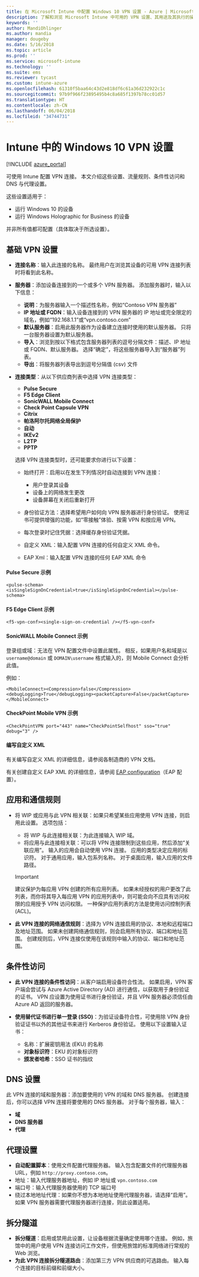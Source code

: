 ```yaml
---
title: 在 Microsoft Intune 中配置 Windows 10 VPN 设置 - Azure | Microsoft Docs
description: 了解和浏览 Microsoft Intune 中可用的 VPN 设置、其用途及其执行的操作，包括流量规则、条件性访问，以及适用于 Windows 10 设备和 Windows Holographic for Business 设备的 DNS 与代理设置。
keywords: ''
author: MandiOhlinger
ms.author: mandia
manager: dougeby
ms.date: 5/16/2018
ms.topic: article
ms.prod: ''
ms.service: microsoft-intune
ms.technology: ''
ms.suite: ems
ms.reviewer: tycast
ms.custom: intune-azure
ms.openlocfilehash: 61310f5baa64c43d2e818df6c61a36d232922c1c
ms.sourcegitcommit: 97b9f966f23895495b4c8a685f1397b78cc01d57
ms.translationtype: HT
ms.contentlocale: zh-CN
ms.lasthandoff: 06/04/2018
ms.locfileid: "34744731"
---
```

# <a name="windows-10-vpn-settings-in-intune"></a>Intune 中的 Windows 10 VPN 设置

[!INCLUDE [azure_portal](./includes/azure_portal.md)]

可使用 Intune 配置 VPN 连接。 本文介绍这些设置、流量规则、条件性访问和 DNS 与代理设置。

这些设置适用于：

- 运行 Windows 10 的设备
- 运行 Windows Holographic for Business 的设备

并非所有值都可配置（具体取决于所选设置）。

## <a name="base-vpn-settings"></a>基础 VPN 设置

- **连接名称**：输入此连接的名称。 最终用户在浏览其设备的可用 VPN 连接列表时将看到此名称。
- **服务器**：添加设备连接到的一个或多个 VPN 服务器。 添加服务器时，输入以下信息：
  - **说明**：为服务器输入一个描述性名称，例如“Contoso VPN 服务器”
  - **IP 地址或 FQDN**：输入设备连接到的 VPN 服务器的 IP 地址或完全限定的域名，例如“192.168.1.1”或“vpn.contoso.com”
  - **默认服务器**：启用此服务器作为设备建立连接时使用的默认服务器。 只将一台服务器设置为默认服务器。
  - **导入**：浏览到按以下格式包含服务器列表的逗号分隔文件：描述、IP 地址或 FQDN、默认服务器。 选择“确定”，将这些服务器导入到“服务器”列表。
  - **导出**：将服务器列表导出到逗号分隔值 (csv) 文件

- **连接类型**：从以下供应商列表中选择 VPN 连接类型：

  - **Pulse Secure**
  - **F5 Edge Client**
  - **SonicWALL Mobile Connect**
  - **Check Point Capsule VPN**
  - **Citrix**
  - **帕洛阿尔托网络全局保护**
  - **自动**
  - **IKEv2**
  - **L2TP**
  - **PPTP**

  选择 VPN 连接类型时，还可能要求你进行以下设置：  
    - 始终打开：启用以在发生下列情况时自动连接到 VPN 连接： 
      - 用户登录其设备
      - 设备上的网络发生更改
      - 设备屏幕在关闭后重新打开 

    - 身份验证方法：选择希望用户如何向 VPN 服务器进行身份验证。 使用证书可提供增强的功能，如“零接触”体验、按需 VPN 和按应用 VPN。
    - 每次登录时记住凭据：选择缓存身份验证凭据。
    - 自定义 XML：输入配置 VPN 连接的任何自定义 XML 命令。
    - EAP Xml：输入配置 VPN 连接的任何 EAP XML 命令

#### <a name="pulse-secure-example"></a>Pulse Secure 示例

```
<pulse-schema><isSingleSignOnCredential>true</isSingleSignOnCredential></pulse-schema>
```

#### <a name="f5-edge-client-example"></a>F5 Edge Client 示例

```
<f5-vpn-conf><single-sign-on-credential /></f5-vpn-conf>
```

#### <a name="sonicwall-mobile-connect-example"></a>SonicWALL Mobile Connect 示例
登录组或域：无法在 VPN 配置文件中设置此属性。 相反，如果用户名和域是以 `username@domain` 或 `DOMAIN\username` 格式输入的，则 Mobile Connect 会分析此值。

例如：

```
<MobileConnect><Compression>false</Compression><debugLogging>True</debugLogging><packetCapture>False</packetCapture></MobileConnect>
```

#### <a name="checkpoint-mobile-vpn-example"></a>CheckPoint Mobile VPN 示例

```
<CheckPointVPN port="443" name="CheckPointSelfhost" sso="true" debug="3" />
```

#### <a name="writing-custom-xml"></a>编写自定义 XML
有关编写自定义 XML 的详细信息，请参阅各制造商的 VPN 文档。

有关创建自定义 EAP XML 的详细信息，请参阅 [EAP configuration](https://docs.microsoft.com/windows/client-management/mdm/eap-configuration)（EAP 配置）。

## <a name="apps-and-traffic-rules"></a>应用和通信规则

- 将 WIP 或应用与此 VPN 相关联：如果只希望某些应用使用 VPN 连接，则启用此设置。 选项包括：

  - 将 WIP 与此连接相关联：为此连接输入 WIP 域。
  - 将应用与此连接相关联：可以将 VPN 连接限制到这些应用，然后添加“关联应用”。 输入的应用会自动使用 VPN 连接。 应用的类型决定应用的标识符。 对于通用应用，输入包系列名称。 对于桌面应用，输入应用的文件路径。
  >[!IMPORTANT]
  >建议保护为每应用 VPN 创建的所有应用列表。 如果未经授权的用户更改了此列表，而你将其导入每应用 VPN 的应用列表中，则可能会向不应具有访问权限的应用授予 VPN 访问权限。 一种保护应用列表的方法是使用访问控制列表 (ACL)。

- **此 VPN 连接的网络通信规则**：选择为 VPN 连接启用的协议、本地和远程端口及地址范围。 如果未创建网络通信规则，则会启用所有协议、端口和地址范围。 创建规则后，VPN 连接仅使用在该规则中输入的协议、端口和地址范围。

## <a name="conditional-access"></a>条件性访问

- **此 VPN 连接的条件性访问**：从客户端启用设备符合性流。 如果启用，VPN 客户端会尝试与 Azure Active Directory (AD) 进行通信，以获取用于身份验证的证书。 VPN 应设置为使用证书进行身份验证，并且 VPN 服务器必须信任由 Azure AD 返回的服务器。

- **使用替代证书进行单一登录 (SSO)**：为验证设备符合性，可使用除 VPN 身份验证证书以外的其他证书来进行 Kerberos 身份验证。 使用以下设置输入证书：

  - 名称：扩展密钥用法 (EKU) 的名称
  - **对象标识符**：EKU 的对象标识符
  - **颁发者哈希**：SSO 证书的指纹

## <a name="dns-settings"></a>DNS 设置

此 VPN 连接的域和服务器：添加要使用的 VPN 的域和 DNS 服务器。 创建连接后，你可以选择 VPN 连接将要使用的 DNS 服务器。 对于每个服务器，输入：
- **域**
- **DNS 服务器**
- **代理**

## <a name="proxy-settings"></a>代理设置

- **自动配置脚本**：使用文件配置代理服务器。 输入包含配置文件的代理服务器 URL，例如 `http://proxy.contoso.com`。
- 地址：输入代理服务器地址，例如 IP 地址或 `vpn.contoso.com`
- 端口号：输入代理服务器使用的 TCP 端口号
- 绕过本地地址代理：如果你不想为本地地址使用代理服务器，请选择“启用”。 如果 VPN 服务器需要代理服务器进行连接，则此设置适用。

## <a name="split-tunneling"></a>拆分隧道

- **拆分隧道**：启用或禁用此设置，让设备根据流量确定使用哪个连接。 例如，旅馆中的用户使用 VPN 连接访问工作文件，但使用旅馆的标准网络进行常规的 Web 浏览。
- **为此 VPN 连接拆分隧道路由**：添加第三方 VPN 供应商的可选路由。 输入每个连接的目标前缀和前缀大小。
